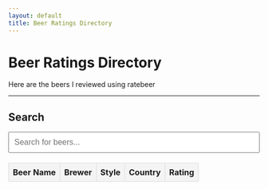 ```yaml
---
layout: default
title: Beer Ratings Directory
---
```


# Beer Ratings Directory

Here are the beers I reviewed using ratebeer

---

## Search
<input type="text" id="searchBox" onkeyup="filterBeers()" placeholder="Search for beers..." style="width: 100%; padding: 10px; font-size: 16px;">

<table id="resultsTable" style="width: 100%; border-collapse: collapse; margin-top: 20px;">
  <thead>
    <tr style="background-color: #f4f4f4;">
      <th style="border: 1px solid #ddd; padding: 8px; text-align: left;">Beer Name</th>
      <th style="border: 1px solid #ddd; padding: 8px; text-align: left;">Brewer</th>
      <th style="border: 1px solid #ddd; padding: 8px; text-align: left;">Style</th>
      <th style="border: 1px solid #ddd; padding: 8px; text-align: left;">Country</th>
      <th style="border: 1px solid #ddd; padding: 8px; text-align: left;">Rating</th>
    </tr>
  </thead>
  <tbody>
    <!-- Results will be dynamically inserted here -->
  </tbody>
</table>

<script>
  // Fetch beers data and populate the table
  fetch('./beers.json')
    .then(response => response.json())
    .then(beers => {
      const tableBody = document.querySelector('#resultsTable tbody');

      beers.forEach(beer => {
        const row = document.createElement('tr');
        row.innerHTML = `
          <td style="border: 1px solid #ddd; padding: 8px;">
            <a href="${beer.link}">${beer.beer}</a>
          </td>
          <td style="border: 1px solid #ddd; padding: 8px;">${beer.brewer}</td>
          <td style="border: 1px solid #ddd; padding: 8px;">${beer.style}</td>
          <td style="border: 1px solid #ddd; padding: 8px;">${beer.country}</td>
          <td style="border: 1px solid #ddd; padding: 8px;">${beer.rating}</td>
        `;
        tableBody.appendChild(row);
      });
    });

  // Filter results based on user input
  function filterBeers() {
    const searchInput = document.getElementById('searchBox').value.toLowerCase();
    const tableRows = document.querySelectorAll('#resultsTable tbody tr');

    tableRows.forEach(row => {
      const rowText = row.innerText.toLowerCase();
      row.style.display = rowText.includes(searchInput) ? '' : 'none';
    });
  }
</script>
